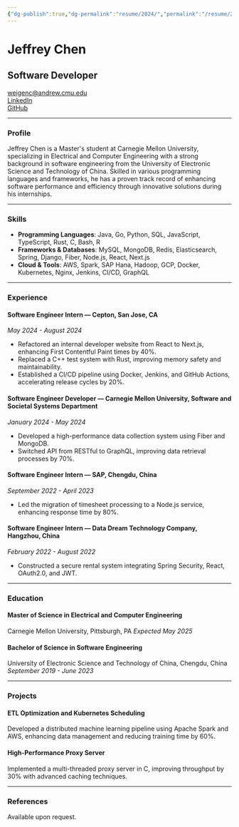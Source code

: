 ```yaml
---
{"dg-publish":true,"dg-permalink":"resume/2024/","permalink":"/resume/2024/","title":"Jeffrey Chen's Resume","tags":["gardenEntry"]}
---
```




# Jeffrey Chen
## Software Developer
[weigenc@andrew.cmu.edu](mailto:weigenc@andrew.cmu.edu)  
[LinkedIn](https://linkedin.com/in/weigenchen)  
[GitHub](https://github.com/RNCHEN)

---

### Profile
Jeffrey Chen is a Master's student at Carnegie Mellon University, specializing in Electrical and Computer Engineering with a strong background in software engineering from the University of Electronic Science and Technology of China. Skilled in various programming languages and frameworks, he has a proven track record of enhancing software performance and efficiency through innovative solutions during his internships.

---

### Skills
- **Programming Languages**: Java, Go, Python, SQL, JavaScript, TypeScript, Rust, C, Bash, R
- **Frameworks & Databases**: MySQL, MongoDB, Redis, Elasticsearch, Spring, Django, Fiber, Node.js, React, Next.js
- **Cloud & Tools**: AWS, Spark, SAP Hana, Hadoop, GCP, Docker, Kubernetes, Nginx, Jenkins, CI/CD, GraphQL

---

### Experience

#### Software Engineer Intern — Cepton, San Jose, CA
*May 2024 - August 2024*
- Refactored an internal developer website from React to Next.js, enhancing First Contentful Paint times by 40%.
- Replaced a C++ test system with Rust, improving memory safety and maintainability.
- Established a CI/CD pipeline using Docker, Jenkins, and GitHub Actions, accelerating release cycles by 20%.

#### Software Engineer Developer — Carnegie Mellon University, Software and Societal Systems Department
*January 2024 - May 2024*
- Developed a high-performance data collection system using Fiber and MongoDB.
- Switched API from RESTful to GraphQL, improving data retrieval processes by 70%.

#### Software Engineer Intern — SAP, Chengdu, China
*September 2022 - April 2023*
- Led the migration of timesheet processing to a Node.js service, enhancing response time by 80%.

#### Software Engineer Intern — Data Dream Technology Company, Hangzhou, China
*February 2022 - August 2022*
- Constructed a secure rental system integrating Spring Security, React, OAuth2.0, and JWT.

---

### Education

#### Master of Science in Electrical and Computer Engineering
Carnegie Mellon University, Pittsburgh, PA
*Expected May 2025*

#### Bachelor of Science in Software Engineering
University of Electronic Science and Technology of China, Chengdu, China
*September 2019 - June 2023*

---

### Projects

#### ETL Optimization and Kubernetes Scheduling
Developed a distributed machine learning pipeline using Apache Spark and AWS, enhancing data management and reducing training time by 60%.

#### High-Performance Proxy Server
Implemented a multi-threaded proxy server in C, improving throughput by 30% with advanced caching techniques.

---

### References
Available upon request.
